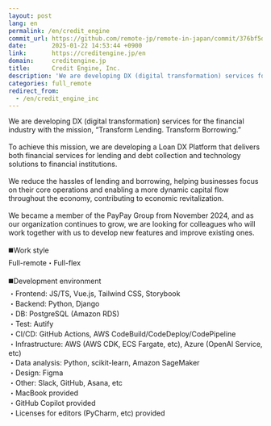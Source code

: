 ```yaml
---
layout: post
lang: en
permalink: /en/credit_engine
commit_url: https://github.com/remote-jp/remote-in-japan/commit/376bf5d4e7d118c5b1d25107bc6c74cfe2c58db5
date:       2025-01-22 14:53:44 +0900
link:       https://creditengine.jp/en
domain:     creditengine.jp
title:      Credit Engine, Inc.
description: 'We are developing DX (digital transformation) services for the financial industry with the mission, “Transform Lending. Transform Borrowing.”  To achieve this mission, we are developing a Loan DX Platform that delivers both financial services for lending and debt collection and technology solutions to financial institutions.  We reduce the hassles of lending and borrowing, helping businesses focus on their core operations and enabling a more dynamic capital flow throughout the economy, contributing to economic revitalization.  We became a member of the PayPay Group from November 2024, and as our organization continues to grow, we are looking for colleagues who will work together with us to develop new features and improve existing ones.  ◼️Work style Full-remote・Full-flex  ◼️Development environment ・Frontend: JS/TS, Vue.js, Tailwind CSS, Storybook ・Backend: Python, Django ・DB: PostgreSQL (Amazon RDS) ・Test: Autify ・CI/CD: GitHub Actions, AWS CodeBuild/CodeDeploy/CodePipeline ・Infrastructure: AWS (AWS CDK, ECS Fargate, etc), Azure (OpenAI Service, etc) ・Data analysis: Python, scikit-learn, Amazon SageMaker ・Design: Figma ・Other: Slack, GitHub, Asana, etc ・MacBook provided ・GitHub Copilot provided ・Licenses for editors (PyCharm, etc) provided'
categories: full_remote
redirect_from:
  - /en/credit_engine_inc
---
```


<p>We are developing DX (digital transformation) services for the financial industry with the mission, “Transform Lending. Transform Borrowing.”<br /><br />To achieve this mission, we are developing a Loan DX Platform that delivers both financial services for lending and debt collection and technology solutions to financial institutions.<br /><br />We reduce the hassles of lending and borrowing, helping businesses focus on their core operations and enabling a more dynamic capital flow throughout the economy, contributing to economic revitalization.<br /><br />We became a member of the PayPay Group from November 2024, and as our organization continues to grow, we are looking for colleagues who will work together with us to develop new features and improve existing ones.<br /><br />◼️Work style<br />Full-remote・Full-flex<br /><br />◼️Development environment<br />・Frontend: JS/TS, Vue.js, Tailwind CSS, Storybook<br />・Backend: Python, Django<br />・DB: PostgreSQL (Amazon RDS)<br />・Test: Autify<br />・CI/CD: GitHub Actions, AWS CodeBuild/CodeDeploy/CodePipeline<br />・Infrastructure: AWS (AWS CDK, ECS Fargate, etc), Azure (OpenAI Service, etc)<br />・Data analysis: Python, scikit-learn, Amazon SageMaker<br />・Design: Figma<br />・Other: Slack, GitHub, Asana, etc<br />・MacBook provided<br />・GitHub Copilot provided<br />・Licenses for editors (PyCharm, etc) provided</p>
